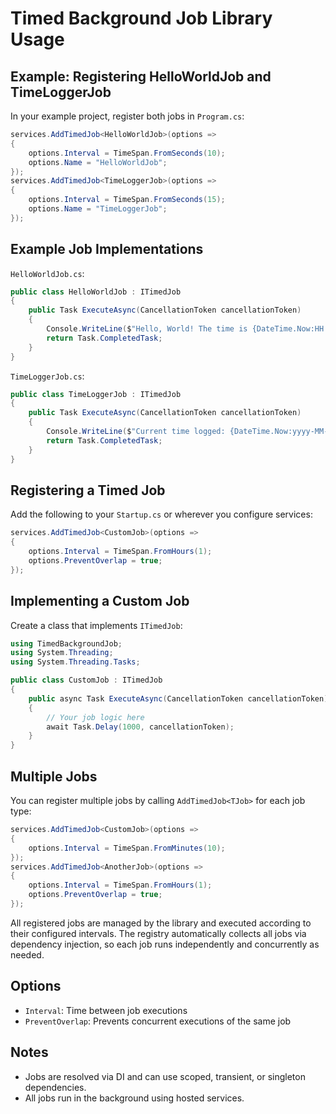 # Timed Background Job Library Usage
## Example: Registering HelloWorldJob and TimeLoggerJob

In your example project, register both jobs in `Program.cs`:

```csharp
services.AddTimedJob<HelloWorldJob>(options =>
{
    options.Interval = TimeSpan.FromSeconds(10);
    options.Name = "HelloWorldJob";
});
services.AddTimedJob<TimeLoggerJob>(options =>
{
    options.Interval = TimeSpan.FromSeconds(15);
    options.Name = "TimeLoggerJob";
});
```

## Example Job Implementations

`HelloWorldJob.cs`:
```csharp
public class HelloWorldJob : ITimedJob
{
    public Task ExecuteAsync(CancellationToken cancellationToken)
    {
        Console.WriteLine($"Hello, World! The time is {DateTime.Now:HH:mm:ss}");
        return Task.CompletedTask;
    }
}
```

`TimeLoggerJob.cs`:
```csharp
public class TimeLoggerJob : ITimedJob
{
    public Task ExecuteAsync(CancellationToken cancellationToken)
    {
        Console.WriteLine($"Current time logged: {DateTime.Now:yyyy-MM-dd HH:mm:ss}");
        return Task.CompletedTask;
    }
}
```

## Registering a Timed Job

Add the following to your `Startup.cs` or wherever you configure services:

```csharp
services.AddTimedJob<CustomJob>(options =>
{
    options.Interval = TimeSpan.FromHours(1);
    options.PreventOverlap = true;
});
```

## Implementing a Custom Job

Create a class that implements `ITimedJob`:

```csharp
using TimedBackgroundJob;
using System.Threading;
using System.Threading.Tasks;

public class CustomJob : ITimedJob
{
    public async Task ExecuteAsync(CancellationToken cancellationToken)
    {
        // Your job logic here
        await Task.Delay(1000, cancellationToken);
    }
}
```

## Multiple Jobs

You can register multiple jobs by calling `AddTimedJob<TJob>` for each job type:

```csharp
services.AddTimedJob<CustomJob>(options =>
{
    options.Interval = TimeSpan.FromMinutes(10);
});
services.AddTimedJob<AnotherJob>(options =>
{
    options.Interval = TimeSpan.FromHours(1);
    options.PreventOverlap = true;
});
```

All registered jobs are managed by the library and executed according to their configured intervals. The registry automatically collects all jobs via dependency injection, so each job runs independently and concurrently as needed.

## Options
- `Interval`: Time between job executions
- `PreventOverlap`: Prevents concurrent executions of the same job

## Notes
- Jobs are resolved via DI and can use scoped, transient, or singleton dependencies.
- All jobs run in the background using hosted services.
